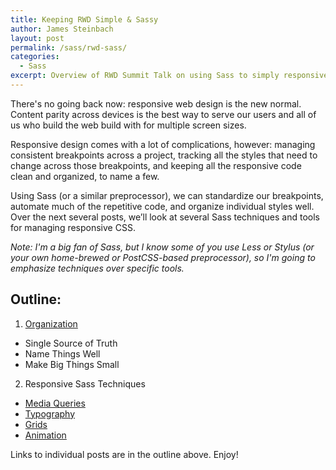 ```yaml
---
title: Keeping RWD Simple & Sassy
author: James Steinbach
layout: post
permalink: /sass/rwd-sass/
categories:
  - Sass
excerpt: Overview of RWD Summit Talk on using Sass to simply responsive web design.
---
```


There's no going back now: responsive web design is the new normal. Content parity across devices is the best way to serve our users and all of us who build the web build with for multiple screen sizes.

Responsive design comes with a lot of complications, however: managing consistent breakpoints across a project, tracking all the styles that need to change across those breakpoints, and keeping all the responsive code clean and organized, to name a few.

Using Sass (or a similar preprocessor), we can standardize our breakpoints, automate much of the repetitive code, and organize individual styles well. Over the next several posts, we’ll look at several Sass techniques and tools for managing responsive CSS.

*Note: I'm a big fan of Sass, but I know some of you use Less or Stylus (or your own home-brewed or PostCSS-based preprocessor), so I'm going to emphasize techniques over specific tools.*

## Outline:

1. [Organization](/sass/rwd-sass-organization/)
  * Single Source of Truth
  * Name Things Well
  * Make Big Things Small
2. Responsive Sass Techniques
  * [Media Queries](/sass/rwd-sass-media-queries)
  * [Typography](/sass/rwd-sass-typography)
  * [Grids](/sass/rwd-sass-grids)
  * [Animation](/sass/rwd-sass-animation)

Links to individual posts are in the outline above. Enjoy!

